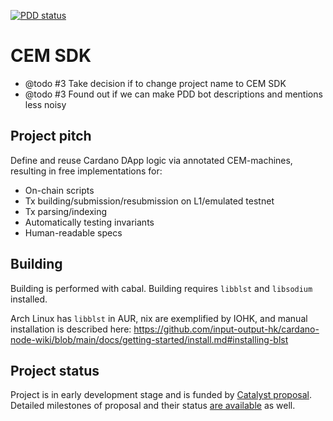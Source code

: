 [![PDD status](https://www.0pdd.com/svg?name=mlabs-haskell/cem-script)](https://www.0pdd.com/p?name=mlabs-haskell/cem-script)

# CEM SDK

* @todo #3 Take decision if to change project name to CEM SDK
* @todo #3 Found out if we can make PDD bot descriptions and mentions less noisy

## Project pitch

Define and reuse Cardano DApp logic via annotated CEM-machines, resulting in free implementations for:

* On-chain scripts
* Tx building/submission/resubmission on L1/emulated testnet
* Tx parsing/indexing
* Automatically testing invariants
* Human-readable specs

## Building

Building is performed with cabal.
Building requires `libblst` and `libsodium` installed.

Arch Linux has `libblst` in AUR, nix are exemplified by IOHK,
and manual installation is described here:
https://github.com/input-output-hk/cardano-node-wiki/blob/main/docs/getting-started/install.md#installing-blst

## Project status

Project is in early development stage and is funded by
[Catalyst proposal](https://projectcatalyst.io/funds/10/f10-development-and-infrastructure/mlabs-cemscript-sdk-get-your-dapp-implementation-from-annotated-on-chain-logic-state-machine).
Detailed milestones of proposal and their status [are available](https://milestones.projectcatalyst.io/projects/1000118) as well.
